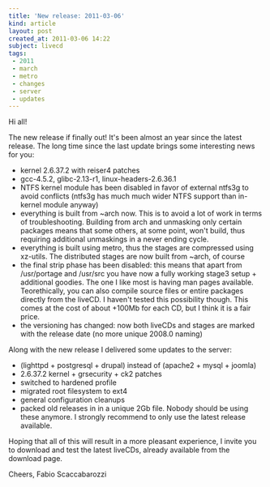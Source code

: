```yaml
---
title: 'New release: 2011-03-06'
kind: article
layout: post
created_at: 2011-03-06 14:22
subject: livecd
tags:
 - 2011
 - march
 - metro
 - changes
 - server
 - updates
---
```

Hi all\!

The new release if finally out\! It\'s been almost an year since the latest release\.
The long time since the last update brings some interesting news for you\:

* kernel 2\.6\.37\.2 with reiser4 patches
* gcc\-4\.5\.2, glibc\-2\.13\-r1, linux\-headers\-2\.6\.36\.1
* NTFS kernel module has been disabled in favor of external ntfs3g to avoid conflicts \(ntfs3g has much much wider NTFS support than in\-kernel module anyway\)
* everything is built from ~arch now\. This is to avoid a lot of work in terms of troubleshooting\. Building from arch and unmasking only certain packages means that some others, at some point, won\'t build, thus requiring additional unmaskings in a never ending cycle\.
* everything is built using metro, thus the stages are compressed using xz\-utils\. The distributed stages are now built from ~arch, of course
* the final strip phase has been disabled\: this means that apart from /usr/portage and /usr/src you have now a fully working stage3 setup \+  additional goodies\. The one I like most is having man pages available\. Teorethically, you can also compile source files or entire packages directly from the liveCD\. I haven\'t tested this possibility though\. This comes at the cost of about \+100Mb for each CD, but I think it is a fair price\.
* the versioning has changed\: now both liveCDs and stages are marked with the release date \(no more unique 2008\.0 naming\)



Along with the new release I delivered some updates to the server\:

* \(lighttpd \+ postgresql \+ drupal\) instead of \(apache2 \+ mysql \+ joomla\)
* 2\.6\.37\.2 kernel \+ grsecurity \+ ck2 patches
* switched to hardened profile
* migrated root filesystem to ext4
* general configuration cleanups
* packed old releases in in a unique 2Gb file\. Nobody should be using these anymore\. I strongly recommend to only use the latest release available\.

Hoping that all of this will result in a more pleasant experience, I invite you to download and test the latest liveCDs, already available from the download page\.

Cheers,
Fabio Scaccabarozzi
